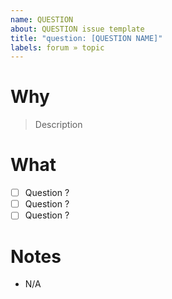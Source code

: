 ```yaml
---
name: QUESTION
about: QUESTION issue template
title: "question: [QUESTION NAME]"
labels: forum » topic
---
```


# Why

> Description

# What

* [ ] Question ?
* [ ] Question ?
* [ ] Question ?

# Notes

* N/A
